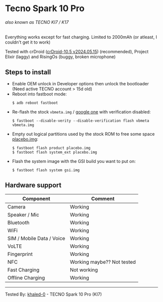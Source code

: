 # Tecno Spark 10 Pro
###### also known as TECNO KI7 / K17

Everything works except for fast charging. Limited to 2000mAh (or atleast, I couldn't get it to work)

Tested with crDroid ([crDroid-10.5 v2024.05.15](https://github.com/naz664/crDroid_gsi/releases/tag/v2024.05.15)) (recommended),
Project Elixir (laggy) and RisingOs (buggy, broken microphone)

## Steps to install

* Enable OEM unlock in Developer options then unlock the bootloader (Need active TECNO account > 15d old)
* Reboot into fastboot mode:
    ```
    $ adb reboot fastboot
    ```
* Re-flash the stock `vbmeta.img` / [google one](https://dl.google.com/developers/android/qt/images/gsi/vbmeta.img) with verification disabled:
    ```
    $ fastboot --disable-verity --disable-verification flash vbmeta vbmeta.img
    ```
* Empty out logical partitions used by the stock ROM to free some space [placebo.img](https://t.me/UniversalGSI/97834):
    ```
    $ fastboot flash product placebo.img
    $ fastboot flash system_ext placebo.img
    ```
* Flash the system image with the GSI build you want to put on:
    ```
    $ fastboot flash system gsi.img
    ```


## Hardware support

| Component                 |      Comment                                              |
|---------------------------|-----------------------------------------------------------|
| Camera                    | Working                                                   |
| Speaker / Mic             | Working                                                   |
| Bluetooth                 | Working                                                   |
| WiFi                      | Working                                                   |
| SIM / Mobile Data / Voice | Working                                                   |
| VoLTE                     | Working                                                   |
| Fingerprint               | Working                                                   |
| NFC                       | Working maybe?? Not tested                                |
| Fast Charging             | Not working                                               |
| Offline Charging          | Working                                                   |
---


Tested By: [khaled-0](https://github.com/khaled-0) - TECNO Spark 10 Pro (KI7)